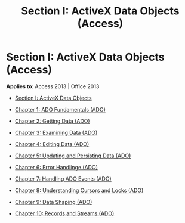 ﻿---
title: 'Section I: ActiveX Data Objects (Access)'
TOCTitle: 'Section I: ActiveX data objects'
ms:assetid: fef46435-8d37-4905-acfb-98233f12cb26
ms:mtpsurl: https://msdn.microsoft.com/library/JJ250308(v=office.15)
ms:contentKeyID: 48548952
ms.date: 09/18/2015
mtps_version: v=office.15
---

# Section I: ActiveX Data Objects (Access)


**Applies to**: Access 2013 | Office 2013



  - [Section I: ActiveX Data Objects](section-i-activex-data-objects.md)

  - [Chapter 1: ADO Fundamentals (ADO)](chapter-1-ado-fundamentals-ado.md)

  - [Chapter 2: Getting Data (ADO)](chapter-2-getting-data-ado.md)

  - [Chapter 3: Examining Data (ADO)](chapter-3-examining-data-ado.md)

  - [Chapter 4: Editing Data (ADO)](chapter-4-editing-data-ado.md)

  - [Chapter 5: Updating and Persisting Data (ADO)](chapter-5-updating-and-persisting-data-ado.md)

  - [Chapter 6: Error Handlinge (ADO)](chapter-6-error-handlinge-ado.md)

  - [Chapter 7: Handling ADO Events (ADO)](chapter-7-handling-ado-events-ado.md)

  - [Chapter 8: Understanding Cursors and Locks (ADO)](chapter-8-understanding-cursors-and-locks-ado.md)

  - [Chapter 9: Data Shaping (ADO)](chapter-9-data-shaping-ado.md)

  - [Chapter 10: Records and Streams (ADO)](chapter-10-records-and-streams-ado.md)

